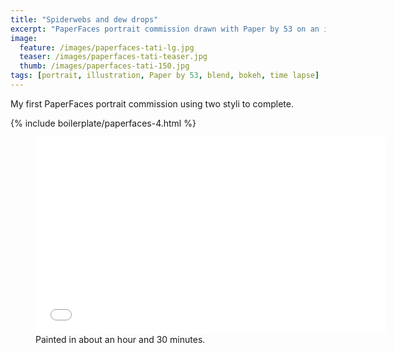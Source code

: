```yaml
---
title: "Spiderwebs and dew drops"
excerpt: "PaperFaces portrait commission drawn with Paper by 53 on an iPad."
image: 
  feature: /images/paperfaces-tati-lg.jpg
  teaser: /images/paperfaces-tati-teaser.jpg
  thumb: /images/paperfaces-tati-150.jpg
tags: [portrait, illustration, Paper by 53, blend, bokeh, time lapse]
---
```


My first PaperFaces portrait commission using two styli to complete.

{% include boilerplate/paperfaces-4.html %}

<figure>
	<iframe width="560" height="315" src="//www.youtube.com/embed/y1OG2gLk6Jg" frameborder="0"> </iframe>
	<figcaption>Painted in about an hour and 30 minutes.</figcaption>
</figure>
